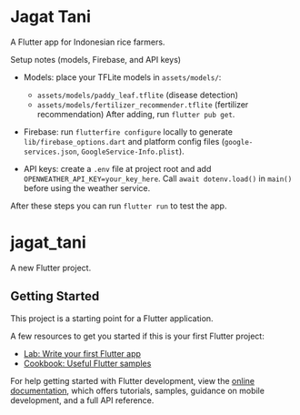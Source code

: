 # Jagat Tani

A Flutter app for Indonesian rice farmers.

Setup notes (models, Firebase, and API keys)

- Models: place your TFLite models in `assets/models/`:
	- `assets/models/paddy_leaf.tflite` (disease detection)
	- `assets/models/fertilizer_recommender.tflite` (fertilizer recommendation)
	After adding, run `flutter pub get`.

- Firebase: run `flutterfire configure` locally to generate `lib/firebase_options.dart` and platform config files (`google-services.json`, `GoogleService-Info.plist`).

- API keys: create a `.env` file at project root and add `OPENWEATHER_API_KEY=your_key_here`. Call `await dotenv.load()` in `main()` before using the weather service.

After these steps you can run `flutter run` to test the app.
# jagat_tani

A new Flutter project.

## Getting Started

This project is a starting point for a Flutter application.

A few resources to get you started if this is your first Flutter project:

- [Lab: Write your first Flutter app](https://docs.flutter.dev/get-started/codelab)
- [Cookbook: Useful Flutter samples](https://docs.flutter.dev/cookbook)

For help getting started with Flutter development, view the
[online documentation](https://docs.flutter.dev/), which offers tutorials,
samples, guidance on mobile development, and a full API reference.
